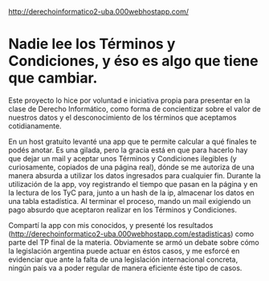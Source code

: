 http://derechoinformatico2-uba.000webhostapp.com/

# Nadie lee los Términos y Condiciones, y éso es algo que tiene que cambiar. 

Este proyecto lo hice por voluntad e iniciativa propia para presentar en la clase de Derecho Informático, como forma de concientizar sobre el valor de nuestros datos y el desconocimiento de los términos que aceptamos cotidianamente.

En un host gratuito levanté una app que te permite calcular a qué finales te podés anotar. Es una gilada, pero la gracia está en que para hacerlo hay que dejar un mail y aceptar unos Términos y Condiciones ilegibles (y curiosamente, copiados de una página real), dónde se me autoriza de una manera absurda a utilizar los datos ingresados para cualquier fin.
Durante la utilización de la app, voy registrando el tiempo que pasan en la página y en la lectura de los TyC para, junto a un hash de la ip, almacenar los datos en una tabla estadística.
Al terminar el proceso, mando un mail exigiendo un pago absurdo que aceptaron realizar en los Términos y Condiciones.

Compartí la app con mis conocidos, y presenté los resultados (http://derechoinformatico2-uba.000webhostapp.com/estadisticas) como parte del TP final de la materia.
Obviamente se armó un debate sobre cómo la legislación argentina puede actuar en éstos casos, y me esforcé en evidenciar que ante la falta de una legislación internacional concreta, ningún país va a poder regular de manera eficiente éste tipo de casos.
